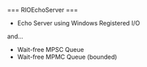 === RIOEchoServer ===

* Echo Server using Windows Registered I/O 

and...

* Wait-free MPSC Queue 
* Wait-free MPMC Queue (bounded)




